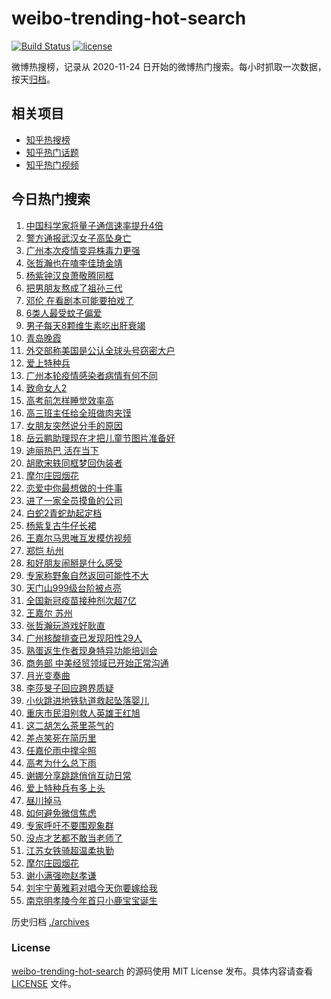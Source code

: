 # weibo-trending-hot-search

[![Build Status](https://github.com/justjavac/weibo-trending-hot-search/workflows/ci/badge.svg?branch=master)](https://github.com/justjavac/weibo-trending-hot-search/actions)
[![license](https://img.shields.io/github/license/justjavac/weibo-trending-hot-search)](https://github.com/justjavac/weibo-trending-hot-search/blob/master/LICENSE)

微博热搜榜，记录从 2020-11-24 日开始的微博热门搜索。每小时抓取一次数据，按天[归档](./archives)。

## 相关项目

- [知乎热搜榜](https://github.com/justjavac/zhihu-trending-top-search)
- [知乎热门话题](https://github.com/justjavac/zhihu-trending-hot-questions)
- [知乎热门视频](https://github.com/justjavac/zhihu-trending-hot-video)

## 今日热门搜索

<!-- BEGIN -->
<!-- 最后更新时间 Fri Jun 04 2021 03:51:12 GMT+0800 (China Standard Time) -->

1. [中国科学家将量子通信速率提升4倍](https://s.weibo.com//weibo?q=%23%E4%B8%AD%E5%9B%BD%E7%A7%91%E5%AD%A6%E5%AE%B6%E5%B0%86%E9%87%8F%E5%AD%90%E9%80%9A%E4%BF%A1%E9%80%9F%E7%8E%87%E6%8F%90%E5%8D%874%E5%80%8D%23&Refer=new_time)
2. [警方通报武汉女子高坠身亡](https://s.weibo.com//weibo?q=%E8%AD%A6%E6%96%B9%E9%80%9A%E6%8A%A5%E6%AD%A6%E6%B1%89%E5%A5%B3%E5%AD%90%E9%AB%98%E5%9D%A0%E8%BA%AB%E4%BA%A1&Refer=top)
3. [广州本次疫情变异株毒力更强](https://s.weibo.com//weibo?q=%23%E5%B9%BF%E5%B7%9E%E6%9C%AC%E6%AC%A1%E7%96%AB%E6%83%85%E5%8F%98%E5%BC%82%E6%A0%AA%E6%AF%92%E5%8A%9B%E6%9B%B4%E5%BC%BA%23&Refer=top)
4. [张哲瀚也在嗑李佳琦金靖](https://s.weibo.com//weibo?q=%23%E5%BC%A0%E5%93%B2%E7%80%9A%E4%B9%9F%E5%9C%A8%E5%97%91%E6%9D%8E%E4%BD%B3%E7%90%A6%E9%87%91%E9%9D%96%23&Refer=top)
5. [杨紫钟汉良萧敬腾同框](https://s.weibo.com//weibo?q=%23%E6%9D%A8%E7%B4%AB%E9%92%9F%E6%B1%89%E8%89%AF%E8%90%A7%E6%95%AC%E8%85%BE%E5%90%8C%E6%A1%86%23&Refer=top)
6. [把男朋友熬成了祖孙三代](https://s.weibo.com//weibo?q=%23%E6%8A%8A%E7%94%B7%E6%9C%8B%E5%8F%8B%E7%86%AC%E6%88%90%E4%BA%86%E7%A5%96%E5%AD%99%E4%B8%89%E4%BB%A3%23&Refer=top)
7. [邓伦 在看剧本可能要拍戏了](https://s.weibo.com//weibo?q=%E9%82%93%E4%BC%A6%20%E5%9C%A8%E7%9C%8B%E5%89%A7%E6%9C%AC%E5%8F%AF%E8%83%BD%E8%A6%81%E6%8B%8D%E6%88%8F%E4%BA%86&Refer=top)
8. [6类人最受蚊子偏爱](https://s.weibo.com//weibo?q=%236%E7%B1%BB%E4%BA%BA%E6%9C%80%E5%8F%97%E8%9A%8A%E5%AD%90%E5%81%8F%E7%88%B1%23&Refer=top)
9. [男子每天8颗维生素吃出肝衰竭](https://s.weibo.com//weibo?q=%23%E7%94%B7%E5%AD%90%E6%AF%8F%E5%A4%A98%E9%A2%97%E7%BB%B4%E7%94%9F%E7%B4%A0%E5%90%83%E5%87%BA%E8%82%9D%E8%A1%B0%E7%AB%AD%23&Refer=top)
10. [青岛晚霞](https://s.weibo.com//weibo?q=%23%E9%9D%92%E5%B2%9B%E6%99%9A%E9%9C%9E%23&Refer=top)
11. [外交部称美国是公认全球头号窃密大户](https://s.weibo.com//weibo?q=%23%E5%A4%96%E4%BA%A4%E9%83%A8%E7%A7%B0%E7%BE%8E%E5%9B%BD%E6%98%AF%E5%85%AC%E8%AE%A4%E5%85%A8%E7%90%83%E5%A4%B4%E5%8F%B7%E7%AA%83%E5%AF%86%E5%A4%A7%E6%88%B7%23&Refer=top)
12. [爱上特种兵](https://s.weibo.com//weibo?q=%E7%88%B1%E4%B8%8A%E7%89%B9%E7%A7%8D%E5%85%B5&Refer=top)
13. [广州本轮疫情感染者病情有何不同](https://s.weibo.com//weibo?q=%23%E5%B9%BF%E5%B7%9E%E6%9C%AC%E8%BD%AE%E7%96%AB%E6%83%85%E6%84%9F%E6%9F%93%E8%80%85%E7%97%85%E6%83%85%E6%9C%89%E4%BD%95%E4%B8%8D%E5%90%8C%23&Refer=top)
14. [致命女人2](https://s.weibo.com//weibo?q=%23%E8%87%B4%E5%91%BD%E5%A5%B3%E4%BA%BA2%23&Refer=top)
15. [高考前怎样睡觉效率高](https://s.weibo.com//weibo?q=%23%E9%AB%98%E8%80%83%E5%89%8D%E6%80%8E%E6%A0%B7%E7%9D%A1%E8%A7%89%E6%95%88%E7%8E%87%E9%AB%98%23&Refer=top)
16. [高三班主任给全班做肉夹馍](https://s.weibo.com//weibo?q=%23%E9%AB%98%E4%B8%89%E7%8F%AD%E4%B8%BB%E4%BB%BB%E7%BB%99%E5%85%A8%E7%8F%AD%E5%81%9A%E8%82%89%E5%A4%B9%E9%A6%8D%23&Refer=top)
17. [女朋友突然说分手的原因](https://s.weibo.com//weibo?q=%23%E5%A5%B3%E6%9C%8B%E5%8F%8B%E7%AA%81%E7%84%B6%E8%AF%B4%E5%88%86%E6%89%8B%E7%9A%84%E5%8E%9F%E5%9B%A0%23&Refer=top)
18. [岳云鹏助理现在才把儿童节图片准备好](https://s.weibo.com//weibo?q=%23%E5%B2%B3%E4%BA%91%E9%B9%8F%E5%8A%A9%E7%90%86%E7%8E%B0%E5%9C%A8%E6%89%8D%E6%8A%8A%E5%84%BF%E7%AB%A5%E8%8A%82%E5%9B%BE%E7%89%87%E5%87%86%E5%A4%87%E5%A5%BD%23&Refer=top)
19. [迪丽热巴 活在当下](https://s.weibo.com//weibo?q=%23%E8%BF%AA%E4%B8%BD%E7%83%AD%E5%B7%B4%20%E6%B4%BB%E5%9C%A8%E5%BD%93%E4%B8%8B%23&Refer=top)
20. [胡歌宋轶同框梦回伪装者](https://s.weibo.com//weibo?q=%23%E8%83%A1%E6%AD%8C%E5%AE%8B%E8%BD%B6%E5%90%8C%E6%A1%86%E6%A2%A6%E5%9B%9E%E4%BC%AA%E8%A3%85%E8%80%85%23&Refer=top)
21. [摩尔庄园烟花](https://s.weibo.com//weibo?q=%23%E6%91%A9%E5%B0%94%E5%BA%84%E5%9B%AD%E7%83%9F%E8%8A%B1%23&Refer=top)
22. [恋爱中你最想做的十件事](https://s.weibo.com//weibo?q=%23%E6%81%8B%E7%88%B1%E4%B8%AD%E4%BD%A0%E6%9C%80%E6%83%B3%E5%81%9A%E7%9A%84%E5%8D%81%E4%BB%B6%E4%BA%8B%23&Refer=top)
23. [进了一家全员摸鱼的公司](https://s.weibo.com//weibo?q=%23%E8%BF%9B%E4%BA%86%E4%B8%80%E5%AE%B6%E5%85%A8%E5%91%98%E6%91%B8%E9%B1%BC%E7%9A%84%E5%85%AC%E5%8F%B8%23&Refer=top)
24. [白蛇2青蛇劫起定档](https://s.weibo.com//weibo?q=%23%E7%99%BD%E8%9B%872%E9%9D%92%E8%9B%87%E5%8A%AB%E8%B5%B7%E5%AE%9A%E6%A1%A3%23&Refer=top)
25. [杨紫复古牛仔长裙](https://s.weibo.com//weibo?q=%23%E6%9D%A8%E7%B4%AB%E5%A4%8D%E5%8F%A4%E7%89%9B%E4%BB%94%E9%95%BF%E8%A3%99%23&Refer=top)
26. [王嘉尔马思唯互发模仿视频](https://s.weibo.com//weibo?q=%23%E7%8E%8B%E5%98%89%E5%B0%94%E9%A9%AC%E6%80%9D%E5%94%AF%E4%BA%92%E5%8F%91%E6%A8%A1%E4%BB%BF%E8%A7%86%E9%A2%91%23&Refer=top)
27. [郑恺 杭州](https://s.weibo.com//weibo?q=%E9%83%91%E6%81%BA%20%E6%9D%AD%E5%B7%9E&Refer=top)
28. [和好朋友闹掰是什么感受](https://s.weibo.com//weibo?q=%23%E5%92%8C%E5%A5%BD%E6%9C%8B%E5%8F%8B%E9%97%B9%E6%8E%B0%E6%98%AF%E4%BB%80%E4%B9%88%E6%84%9F%E5%8F%97%23&Refer=top)
29. [专家称野象自然返回可能性不大](https://s.weibo.com//weibo?q=%23%E4%B8%93%E5%AE%B6%E7%A7%B0%E9%87%8E%E8%B1%A1%E8%87%AA%E7%84%B6%E8%BF%94%E5%9B%9E%E5%8F%AF%E8%83%BD%E6%80%A7%E4%B8%8D%E5%A4%A7%23&Refer=top)
30. [天门山999级台阶被点亮](https://s.weibo.com//weibo?q=%23%E5%A4%A9%E9%97%A8%E5%B1%B1999%E7%BA%A7%E5%8F%B0%E9%98%B6%E8%A2%AB%E7%82%B9%E4%BA%AE%23&Refer=top)
31. [全国新冠疫苗接种剂次超7亿](https://s.weibo.com//weibo?q=%23%E5%85%A8%E5%9B%BD%E6%96%B0%E5%86%A0%E7%96%AB%E8%8B%97%E6%8E%A5%E7%A7%8D%E5%89%82%E6%AC%A1%E8%B6%857%E4%BA%BF%23&Refer=top)
32. [王嘉尔 苏州](https://s.weibo.com//weibo?q=%E7%8E%8B%E5%98%89%E5%B0%94%20%E8%8B%8F%E5%B7%9E&Refer=top)
33. [张哲瀚玩游戏好耿直](https://s.weibo.com//weibo?q=%23%E5%BC%A0%E5%93%B2%E7%80%9A%E7%8E%A9%E6%B8%B8%E6%88%8F%E5%A5%BD%E8%80%BF%E7%9B%B4%23&Refer=top)
34. [广州核酸排查已发现阳性29人](https://s.weibo.com//weibo?q=%23%E5%B9%BF%E5%B7%9E%E6%A0%B8%E9%85%B8%E6%8E%92%E6%9F%A5%E5%B7%B2%E5%8F%91%E7%8E%B0%E9%98%B3%E6%80%A729%E4%BA%BA%23&Refer=top)
35. [熟蛋返生作者现身特异功能培训会](https://s.weibo.com//weibo?q=%23%E7%86%9F%E8%9B%8B%E8%BF%94%E7%94%9F%E4%BD%9C%E8%80%85%E7%8E%B0%E8%BA%AB%E7%89%B9%E5%BC%82%E5%8A%9F%E8%83%BD%E5%9F%B9%E8%AE%AD%E4%BC%9A%23&Refer=top)
36. [商务部
    中美经贸领域已开始正常沟通](https://s.weibo.com//weibo?q=%E5%95%86%E5%8A%A1%E9%83%A8%20%E4%B8%AD%E7%BE%8E%E7%BB%8F%E8%B4%B8%E9%A2%86%E5%9F%9F%E5%B7%B2%E5%BC%80%E5%A7%8B%E6%AD%A3%E5%B8%B8%E6%B2%9F%E9%80%9A&Refer=top)
37. [月光变奏曲](https://s.weibo.com//weibo?q=%E6%9C%88%E5%85%89%E5%8F%98%E5%A5%8F%E6%9B%B2&Refer=top)
38. [李莎旻子回应跨界质疑](https://s.weibo.com//weibo?q=%23%E6%9D%8E%E8%8E%8E%E6%97%BB%E5%AD%90%E5%9B%9E%E5%BA%94%E8%B7%A8%E7%95%8C%E8%B4%A8%E7%96%91%23&Refer=top)
39. [小伙跳进地铁轨道救起坠落婴儿](https://s.weibo.com//weibo?q=%23%E5%B0%8F%E4%BC%99%E8%B7%B3%E8%BF%9B%E5%9C%B0%E9%93%81%E8%BD%A8%E9%81%93%E6%95%91%E8%B5%B7%E5%9D%A0%E8%90%BD%E5%A9%B4%E5%84%BF%23&Refer=top)
40. [重庆市民泪别救人英雄王红旭](https://s.weibo.com//weibo?q=%23%E9%87%8D%E5%BA%86%E5%B8%82%E6%B0%91%E6%B3%AA%E5%88%AB%E6%95%91%E4%BA%BA%E8%8B%B1%E9%9B%84%E7%8E%8B%E7%BA%A2%E6%97%AD%23&Refer=top)
41. [这二胡怎么茶里茶气的](https://s.weibo.com//weibo?q=%23%E8%BF%99%E4%BA%8C%E8%83%A1%E6%80%8E%E4%B9%88%E8%8C%B6%E9%87%8C%E8%8C%B6%E6%B0%94%E7%9A%84%23&Refer=top)
42. [差点笑死在简历里](https://s.weibo.com//weibo?q=%23%E5%B7%AE%E7%82%B9%E7%AC%91%E6%AD%BB%E5%9C%A8%E7%AE%80%E5%8E%86%E9%87%8C%23&Refer=top)
43. [任嘉伦雨中撑伞照](https://s.weibo.com//weibo?q=%23%E4%BB%BB%E5%98%89%E4%BC%A6%E9%9B%A8%E4%B8%AD%E6%92%91%E4%BC%9E%E7%85%A7%23&Refer=top)
44. [高考为什么总下雨](https://s.weibo.com//weibo?q=%23%E9%AB%98%E8%80%83%E4%B8%BA%E4%BB%80%E4%B9%88%E6%80%BB%E4%B8%8B%E9%9B%A8%23&Refer=top)
45. [谢娜分享跳跳俏俏互动日常](https://s.weibo.com//weibo?q=%23%E8%B0%A2%E5%A8%9C%E5%88%86%E4%BA%AB%E8%B7%B3%E8%B7%B3%E4%BF%8F%E4%BF%8F%E4%BA%92%E5%8A%A8%E6%97%A5%E5%B8%B8%23&Refer=top)
46. [爱上特种兵有多上头](https://s.weibo.com//weibo?q=%23%E7%88%B1%E4%B8%8A%E7%89%B9%E7%A7%8D%E5%85%B5%E6%9C%89%E5%A4%9A%E4%B8%8A%E5%A4%B4%23&Refer=top)
47. [昼川掉马](https://s.weibo.com//weibo?q=%23%E6%98%BC%E5%B7%9D%E6%8E%89%E9%A9%AC%23&Refer=top)
48. [如何避免微信焦虑](https://s.weibo.com//weibo?q=%23%E5%A6%82%E4%BD%95%E9%81%BF%E5%85%8D%E5%BE%AE%E4%BF%A1%E7%84%A6%E8%99%91%23&Refer=top)
49. [专家呼吁不要围观象群](https://s.weibo.com//weibo?q=%23%E4%B8%93%E5%AE%B6%E5%91%BC%E5%90%81%E4%B8%8D%E8%A6%81%E5%9B%B4%E8%A7%82%E8%B1%A1%E7%BE%A4%23&Refer=top)
50. [没点才艺都不敢当老师了](https://s.weibo.com//weibo?q=%23%E6%B2%A1%E7%82%B9%E6%89%8D%E8%89%BA%E9%83%BD%E4%B8%8D%E6%95%A2%E5%BD%93%E8%80%81%E5%B8%88%E4%BA%86%23&Refer=top)
51. [江苏女铁骑超温柔执勤](https://s.weibo.com//weibo?q=%23%E6%B1%9F%E8%8B%8F%E5%A5%B3%E9%93%81%E9%AA%91%E8%B6%85%E6%B8%A9%E6%9F%94%E6%89%A7%E5%8B%A4%23&Refer=top)
52. [摩尔庄园烟花](https://s.weibo.com//weibo?q=%E6%91%A9%E5%B0%94%E5%BA%84%E5%9B%AD%E7%83%9F%E8%8A%B1&Refer=top)
53. [谢小满强吻赵孝谦](https://s.weibo.com//weibo?q=%23%E8%B0%A2%E5%B0%8F%E6%BB%A1%E5%BC%BA%E5%90%BB%E8%B5%B5%E5%AD%9D%E8%B0%A6%23&Refer=top)
54. [刘宇宁黄雅莉对唱今天你要嫁给我](https://s.weibo.com//weibo?q=%23%E5%88%98%E5%AE%87%E5%AE%81%E9%BB%84%E9%9B%85%E8%8E%89%E5%AF%B9%E5%94%B1%E4%BB%8A%E5%A4%A9%E4%BD%A0%E8%A6%81%E5%AB%81%E7%BB%99%E6%88%91%23&Refer=top)
55. [南京明孝陵今年首只小鹿宝宝诞生](https://s.weibo.com//weibo?q=%23%E5%8D%97%E4%BA%AC%E6%98%8E%E5%AD%9D%E9%99%B5%E4%BB%8A%E5%B9%B4%E9%A6%96%E5%8F%AA%E5%B0%8F%E9%B9%BF%E5%AE%9D%E5%AE%9D%E8%AF%9E%E7%94%9F%23&Refer=top)

<!-- END -->

历史归档 [./archives](./archives)

### License

[weibo-trending-hot-search](https://github.com/justjavac/weibo-trending-hot-search)
的源码使用 MIT License 发布。具体内容请查看 [LICENSE](./LICENSE) 文件。
